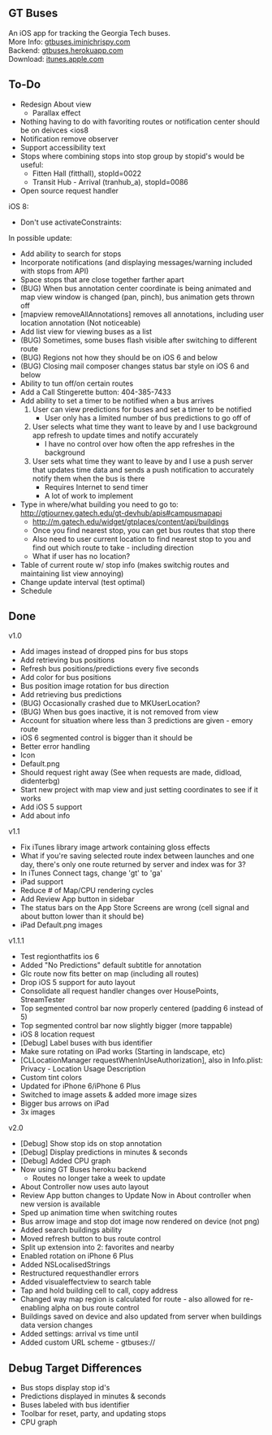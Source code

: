 ## GT Buses

An iOS app for tracking the Georgia Tech buses.  
More Info: [gtbuses.iminichrispy.com](http://gtbuses.iminichrispy.com)  
Backend: [gtbuses.herokuapp.com](http://gtbuses.herokuapp.com)  
Download: [itunes.apple.com](https://itunes.apple.com/us/app/gt-buses/id815448630?ls=1&mt=8)

## To-Do

- Redesign About view
    - Parallax effect
- Nothing having to do with favoriting routes or notification center should be on deivces <ios8
- Notification remove observer
- Support accessibility text
- Stops where combining stops into stop group by stopid's would be useful:
    - Fitten Hall (fitthall), stopId=0022
    - Transit Hub - Arrival (tranhub_a), stopId=0086
- Open source request handler

iOS 8:
- Don't use activateConstraints:

In possible update:
- Add ability to search for stops
- Incorporate notifications (and displaying messages/warning included with stops from API)
- Space stops that are close together farther apart  
- (BUG) When bus annotation center coordinate is being animated and map view window is changed (pan, pinch), bus animation gets thrown off  
- [mapview removeAllAnnotations] removes all annotations, including user location annotation (Not noticeable)  
- Add list view for viewing buses as a list  
- (BUG) Sometimes, some buses flash visible after switching to different route  
- (BUG) Regions not how they should be on iOS 6 and below  
- (BUG) Closing mail composer changes status bar style on iOS 6 and below  
- Ability to tun off/on certain routes  
- Add a Call Stingerette button: 404-385-7433  
- Add ability to set a timer to be notified when a bus arrives  
    1. User can view predictions for buses and set a timer to be notified  
        - User only has a limited number of bus predictions to go off of  
    2. User selects what time they want to leave by and I use background app refresh to update times and notify accurately  
        - I have no control over how often the app refreshes in the background  
    3. User sets what time they want to leave by and I use a push server that updates time data and sends a push notification to accurately notify them when the bus is there  
        - Requires Internet to send timer  
        - A lot of work to implement  
- Type in where/what building you need to go to: http://gtjourney.gatech.edu/gt-devhub/apis#campusmapapi  
    - http://m.gatech.edu/widget/gtplaces/content/api/buildings
    - Once you find nearest stop, you can get bus routes that stop there
    - Also need to user current location to find nearest stop to you and find out which route to take - including direction
    - What if user has no location?
- Table of current route w/ stop info (makes switchig routes and maintaining list view annoying)
- Change update interval (test optimal)
- Schedule

## Done

v1.0
- Add images instead of dropped pins for bus stops
- Add retrieving bus positions
- Refresh bus positions/predictions every five seconds
- Add color for bus positions
- Bus position image rotation for bus direction
- Add retrieving bus predictions
- (BUG) Occasionally crashed due to MKUserLocation?
- (BUG) When bus goes inactive, it is not removed from view
- Account for situation where less than 3 predictions are given - emory route
- iOS 6 segmented control is bigger than it should be
- Better error handling
- Icon
- Default.png
- Should request right away (See when requests are made, didload, didenterbg)
- Start new project with map view and just setting coordinates to see if it works
- Add iOS 5 support
- Add about info

v1.1
- Fix iTunes library image artwork containing gloss effects
- What if you're saving selected route index between launches and one day, there's only one route returned by server and index was for 3?
- In iTunes Connect tags, change 'gt' to 'ga'
- iPad support
- Reduce # of Map/CPU rendering cycles
- Add Review App button in sidebar
- The status bars on the App Store Screens are wrong (cell signal and about button lower than it should be)
- iPad Default.png images

v1.1.1
- Test regionthatfits ios 6
- Added "No Predictions" default subtitle for annotation
- Glc route now fits better on map (including all routes)
- Drop iOS 5 support for auto layout
- Consolidate all request handler changes over HousePoints, StreamTester
- Top segmented control bar now properly centered (padding 6 instead of 5)
- Top segmented control bar now slightly bigger (more tappable)
- iOS 8 location request
- [Debug] Label buses with bus identifier
- Make sure rotating on iPad works (Starting in landscape, etc)
- [CLLocationManager requestWhenInUseAuthorization], also in Info.plist: Privacy - Location Usage Description
- Custom tint colors
- Updated for iPhone 6/iPhone 6 Plus
- Switched to image assets & added more image sizes
- Bigger bus arrows on iPad
- 3x images

v2.0
- [Debug] Show stop ids on stop annotation
- [Debug] Display predictions in minutes & seconds
- [Debug] Added CPU graph
- Now using GT Buses heroku backend
    - Routes no longer take a week to update
- About Controller now uses auto layout
- Review App button changes to Update Now in About controller when new version is available
- Sped up animation time when switching routes
- Bus arrow image and stop dot image now rendered on device (not png)
- Added search buildings ability
- Moved refresh button to bus route control
- Split up extension into 2: favorites and nearby
- Enabled rotation on iPhone 6 Plus
- Added NSLocalisedStrings
- Restructured requesthandler errors
- Added visualeffectview to search table
- Tap and hold building cell to call, copy address
- Changed way map region is calculated for route - also allowed for re-enabling alpha on bus route control
- Buildings saved on device and also updated from server when buildings data version changes
- Added settings: arrival vs time until
- Added custom URL scheme - gtbuses://

## Debug Target Differences

- Bus stops display stop id's
- Predictions displayed in minutes & seconds
- Buses labeled with bus identifier
- Toolbar for reset, party, and updating stops
- CPU graph
